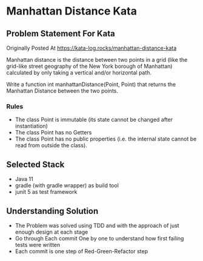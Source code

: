 # Manhattan Distance Kata

## Problem Statement For Kata
Originally Posted At https://kata-log.rocks/manhattan-distance-kata

Manhattan distance is the distance between two points in a grid (like the grid-like street geography of the New York borough of Manhattan) calculated by only taking a vertical and/or horizontal path.

Write a function int manhattanDistance(Point, Point) that returns the Manhattan Distance between the two points.
### Rules
- The class Point is immutable (its state cannot be changed after instantiation)
- The class Point has no Getters
- The class Point has no public properties (i.e. the internal state cannot be read from outside the class).

## Selected Stack
- Java 11
- gradle (with gradle wrapper) as build tool
- junit 5 as test framework

## Understanding Solution
- The Problem was solved using TDD and with the approach of just enough design at each stage
- Go through Each commit One by one to understand how first failing tests were written
- Each commit is one step of Red-Green-Refactor step